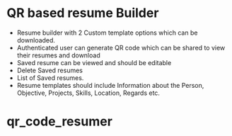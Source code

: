 # QR based resume Builder
- Resume builder with 2 Custom template options which can be downloaded.
- Authenticated user can generate QR code which can be shared to view their resumes and download
- Saved resume can be viewed and should be editable
- Delete Saved resumes
- List of Saved resumes.
- Resume templates should include Information about the Person, Objective, Projects,       Skills, Location, Regards etc.
# qr_code_resumer
